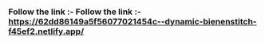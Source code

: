 ### Follow the link :- Follow the link :-https://62dd86149a5f56077021454c--dynamic-bienenstitch-f45ef2.netlify.app/
